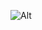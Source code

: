 ![Alt](https://repobeats.axiom.co/api/embed/1e4a1d0d4c3c389f336de5165a512d8b418c2902.svg "Repobeats analytics image")
